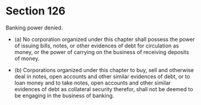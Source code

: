 # Section 126

Banking power denied.

- (a) No corporation organized under this chapter shall possess the power of issuing bills, notes, or other evidences of debt for circulation as money, or the power of carrying on the business of receiving deposits of money.

- (b) Corporations organized under this chapter to buy, sell and otherwise deal in notes, open accounts and other similar evidences of debt, or to loan money and to take notes, open accounts and other similar evidences of debt as collateral security therefor, shall not be deemed to be engaging in the business of banking.